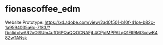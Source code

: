 # fionascoffee_edm
Website Prototype:
https://xd.adobe.com/view/2ad0f501-b10f-41ce-b82c-1a9594035a6c-7f83/?fbclid=IwAR2xOlSUm4ufD6PQaQQOCNAEjL4CPjdMPPALqQ1ElI9Mt3xcwK48ZwTANsk
